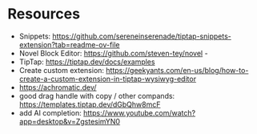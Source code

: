 # Resources
- Snippets: https://github.com/sereneinserenade/tiptap-snippets-extension?tab=readme-ov-file 
- Novel Block Editor: https://github.com/steven-tey/novel -
- TipTap: https://tiptap.dev/docs/examples 
- Create custom extension: https://geekyants.com/en-us/blog/how-to-create-a-custom-extension-in-tiptap-wysiwyg-editor 
- https://achromatic.dev/
- good drag handle with copy / other compands: https://templates.tiptap.dev/dGbQhw8mcF 
- add AI completion: https://www.youtube.com/watch?app=desktop&v=ZgstesimYN0 